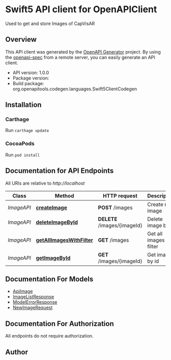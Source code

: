 # Swift5 API client for OpenAPIClient

Used to get and store Images of CapVisAR

## Overview
This API client was generated by the [OpenAPI Generator](https://openapi-generator.tech) project.  By using the [openapi-spec](https://github.com/OAI/OpenAPI-Specification) from a remote server, you can easily generate an API client.

- API version: 1.0.0
- Package version: 
- Build package: org.openapitools.codegen.languages.Swift5ClientCodegen

## Installation

### Carthage

Run `carthage update`

### CocoaPods

Run `pod install`

## Documentation for API Endpoints

All URIs are relative to *http://localhost*

Class | Method | HTTP request | Description
------------ | ------------- | ------------- | -------------
*ImageAPI* | [**createImage**](docs/ImageAPI.md#createimage) | **POST** /images | Create new image
*ImageAPI* | [**deleteImageById**](docs/ImageAPI.md#deleteimagebyid) | **DELETE** /images/{imageId} | Delete image by id
*ImageAPI* | [**getAllImagesWithFilter**](docs/ImageAPI.md#getallimageswithfilter) | **GET** /images | Get all images with filter
*ImageAPI* | [**getImageById**](docs/ImageAPI.md#getimagebyid) | **GET** /images/{imageId} | Get image by id


## Documentation For Models

 - [ApiImage](docs/ApiImage.md)
 - [ImageListResponse](docs/ImageListResponse.md)
 - [ModelErrorResponse](docs/ModelErrorResponse.md)
 - [NewImageRequest](docs/NewImageRequest.md)


## Documentation For Authorization

 All endpoints do not require authorization.


## Author



